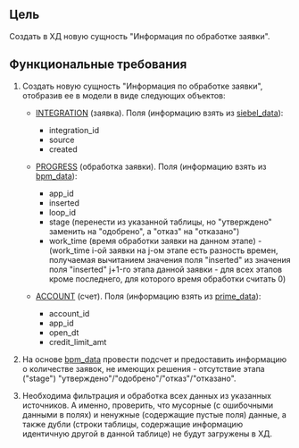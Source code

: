 ## Цель
Создать в ХД новую сущность "Информация по обработке заявки".

## Функциональные требования
1. Создать новую сущность "Информация по обработке заявки", отобразив ее в модели в виде следующих объектов:
    - <a href="#"><a href="#"><a href="#">INTEGRATION</a> (заявка). Поля (информацию взять из <a href="#"><a href="#">siebel_data</a>):
        - integration_id
        - source
        - created
   
    - <a href="#"><a href="#">PROGRESS</a> (обработка заявки). Поля (информацию взять из <a href="#"><a href="#">bpm_data</a>):
        - app_id
        - inserted
        - loop_id
        - stage (перенести из указанной таблицы, но "утверждено" заменить на "одобрено", а "отказ" на "отказано")
        - work_time (время обработки заявки на данном этапе) - (work_time i-ой заявки на j-ом этапе есть разность времен, получаемая вычитанием значения поля "inserted" из значения поля "inserted" j+1-го этапа данной заявки - для всех этапов кроме последнего, для которого время обработки считать 0)
    
    - <a href="#"><a href="#">ACCOUNT</a> (счет). Поля (информацию взять из <a href="#"><a href="#">prime_data</a>):
        - account_id
        - app_id
        - open_dt
        - credit_limit_amt
    
3. На основе <a href="#">bpm_data</a> провести подсчет и предоставить информацию о количестве заявок, не имеющих решения - отсутствие этапа ("stage") "утверждено"/"одобрено"/"отказ"/"отказано".

4. Необходима фильтрация и обработка всех данных из указанных источников. А именно, проверить, что мусорные (с ошибочными данными в полях) и ненужные (содержащие пустые поля) данные, а также дубли (строки таблицы, содержащие информацию идентичную другой в данной таблице) не будут загружены в ХД.

